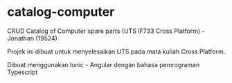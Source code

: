 # catalog-computer
CRUD Catalog of Computer spare parts (UTS IF733 Cross Platform) - Jonathan (19524)

Projek ini dibuat untuk menyelesaikan UTS pada mata kuliah Cross Platform.

Dibuat menggunakan Ionic - Angular dengan bahasa pemrograman Typescript
